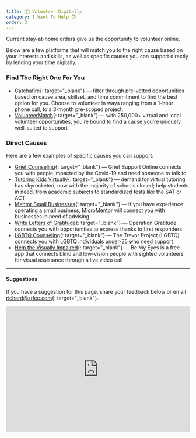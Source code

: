 ```yaml
---
title: 🧑‍💻 Volunteer Digitally
category: I Want To Help ️😇
order: 3
---
```


Current stay-at-home orders give us the opportunity to volunteer online.

Below are a few platforms that will match you to the right cause based on your interests and skills, as well as specific causes you can support directly by lending your time digitally.

### Find The Right One For You

* [Catchafire](http://catchafire.org/?utm_source=crisiscommunity.com){: target="_blank"} — filter through pre-vetted opportunities based on cause area, skillset, and time commitment to find the best option for you. Choose to volunteer in ways ranging from a 1-hour phone call, to a 3-month pre-scoped project.
* [VolunteerMatch](https://www.volunteermatch.org/covid19/?utm_source=crisiscommunity.com){: target="_blank"} — with 250,000+ virtual and local volunteer opportunities, you’re bound to find a cause you’re uniquely well-suited to support

### Direct Causes

Here are a few examples of specific causes you can support:

* [Grief Counseling](http://www.griefsupportonline.com/#volunteers?utm_source=crisiscommunity.com){: target="_blank"} — Grief Support Online connects you with people impacted by the Covid-19 and need someone to talk to
* [Tutoring Kids Virtually](https://www.volunteermatch.org/search/index.jsp?k=tutoring#k=tutoring&amp;v=true&amp;utm_source=crisiscommunity.com){: target="_blank"} — demand for virtual tutoring has skyrocketed, now with the majority of schools closed; help students in need, from academic subjects to standardized tests like the SAT or ACT
* [Mentor Small Businesses](https://www.micromentor.org/coronavirus-and-small-business/?utm_source=crisiscommunity.com){: target="_blank"} — if you have experience operating a small business, MicroMentor will connect you with businesses in need of advising
* [Write Letters of Gratitude](https://www.operationgratitude.com/express-your-thanks-virtual/write-letters-virtual/?utm_source=crisiscommunity.com){: target="_blank"} — Operation Gratitude connects you with opportunities to express thanks to first responders
* [LGBTQ Counseling](https://www.thetrevorproject.org/?utm_source=crisiscommunity.com){: target="_blank"} — The Trevor Project (LGBTQ) connects you with LGBTQ individuals under-25 who need support
* [Help the Visually Impaired](https://www.bemyeyes.com/?utm_source=crisiscommunity.com){: target="_blank"} — Be My Eyes is a free app that connects blind and low-vision people with sighted volunteers for visual assistance through a live video call

---

#### Suggestions

If you have a suggestion for this page, share your feedback below or email [richard@zrlee.com](mailto:richard@zrlee.com){: target="_blank"}.

<iframe src="https://docs.google.com/forms/d/e/1FAIpQLSdhP6ZAg7uHKNE-Di5EGuRCwhly8vJVmrgkJbJz-6bclcKwtA/viewform?embedded=true" width="100%" height="345" frameborder="0" marginheight="0" marginwidth="0">Loading&amp;hellip;</iframe>